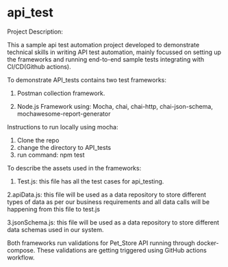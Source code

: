 # api_test

Project Description:

This a sample api test automation project developed to demonstrate technical skills in writing API test automation, mainly focussed on setting up the frameworks and running end-to-end sample tests integrating with CI/CD(Github actions).

To demonstrate API_tests contains two test frameworks:

1. Postman collection framework.

2. Node.js Framework using: Mocha, chai, chai-http, chai-json-schema, mochawesome-report-generator
   

Instructions to run locally using mocha:

1. Clone the repo
2. change the directory to API_tests
3. run command: npm test

To describe the assets used in the frameworks:

1. Test.js: this file has all the test cases for api_testing.

2.apiData.js: this file will be used as a data repository to store different types of data as per our business requirements and all data calls will be happening from this file to test.js

3.jsonSchema.js: this file will be used as a data repository to store different data schemas used in our system.


Both frameworks run validations for Pet_Store API running through docker-compose. These validations are getting triggered using GitHub actions workflow.
